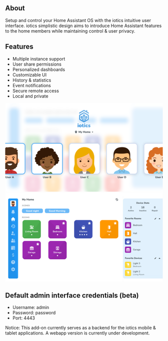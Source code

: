 ## About

Setup and control your Home Assistant OS with the iotics intuitive user interface. iotics simplistic design aims to introduce Home Assistant features to the home members while maintaining control & user privacy. 

## Features

- Multiple instance support
- User share permissions
- Personalized dashboards
- Customizable UI
- History & statistics
- Event notifications
- Secure remote access
- Local and private

![iotics dashboard](https://github.com/iotics-live/iotics-Controller/blob/master/iotics/Images/screenshot-003.png?raw=true)
![iotics user selection](https://github.com/iotics-live/iotics-Controller/blob/master/iotics/Images/screenshot-001.png?raw=true)

## Default admin interface credentials (beta)
- Username: admin
- Password: password
- Port: 4443

Notice: This add-on currently serves as a backend for the iotics mobile & tablet applications. A webapp version is currently under development.
